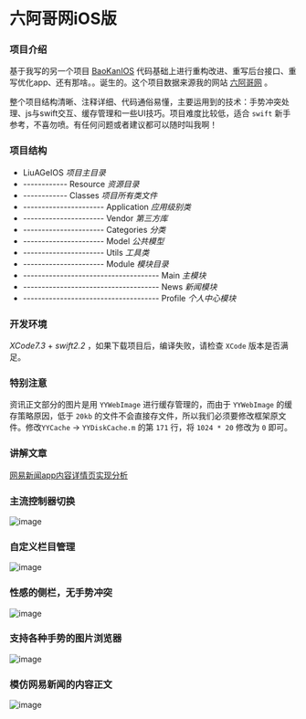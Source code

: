 # 六阿哥网iOS版

### 项目介绍

基于我写的另一个项目 [BaoKanIOS](https://github.com/6ag/BaoKanIOS) 代码基础上进行重构改进、重写后台接口、重写优化app、还有那啥。。诞生的。这个项目数据来源我的网站 [六阿哥网](http://www.6ag.cn)  。

整个项目结构清晰、注释详细、代码通俗易懂，主要运用到的技术：手势冲突处理、js与swift交互、缓存管理和一些UI技巧。项目难度比较低，适合 `swift` 新手参考，不喜勿喷。有任何问题或者建议都可以随时叫我啊！

### 项目结构

+ LiuAGeIOS *项目主目录*
+ ------------ Resource *资源目录*
+ ------------ Classes *项目所有类文件*
+ ---------------------- Application *应用级别类*
+ ---------------------- Vendor *第三方库*
+ ---------------------- Categories *分类*
+ ---------------------- Model *公共模型*
+ ---------------------- Utils *工具类*
+ ---------------------- Module *模块目录*
+ ------------------------------------- Main *主模块*
+ ------------------------------------- News *新闻模块*
+ ------------------------------------- Profile *个人中心模块*

### 开发环境

*XCode7.3* + *swift2.2* ，如果下载项目后，编译失败，请检查 `XCode` 版本是否满足。

### 特别注意

资讯正文部分的图片是用 `YYWebImage` 进行缓存管理的，而由于 `YYWebImage` 的缓存策略原因，低于 `20kb` 的文件不会直接存文件，所以我们必须要修改框架原文件。修改`YYCache` -> `YYDiskCache.m` 的第 `171` 行，将 `1024 * 20` 修改为 `0` 即可。

### 讲解文章

[网易新闻app内容详情页实现分析
](https://blog.6ag.cn/1514.html)

### 主流控制器切换

![image](https://github.com/6ag/LiuAGeIOS/blob/master/1.gif)

### 自定义栏目管理

![image](https://github.com/6ag/LiuAGeIOS/blob/master/2.gif)

### 性感的侧栏，无手势冲突

![image](https://github.com/6ag/LiuAGeIOS/blob/master/3.gif)

### 支持各种手势的图片浏览器

![image](https://github.com/6ag/LiuAGeIOS/blob/master/4.gif)

### 模仿网易新闻的内容正文

![image](https://github.com/6ag/LiuAGeIOS/blob/master/5.gif)

